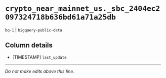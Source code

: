 # `crypto_near_mainnet_us._sbc_2404ec2097324718b636bd61a71a25db`
`bq-1` | `bigquery-public-data`

## Column details
* [TIMESTAMP] `last_update`

-------------------------------------------------------------------------------
*Do not make edits above this line.*
